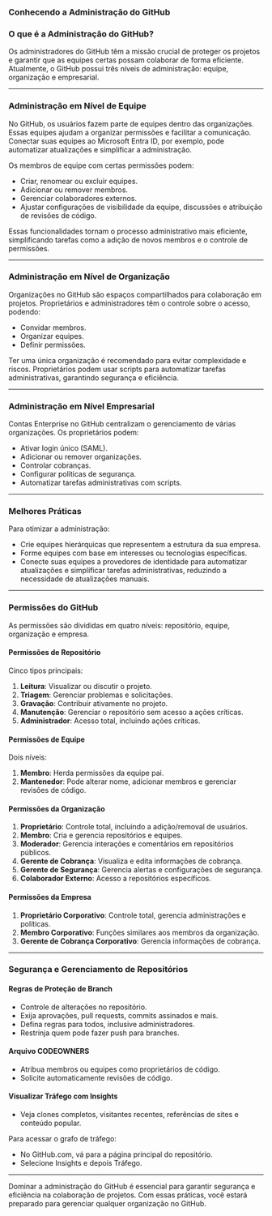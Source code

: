 ### Conhecendo a Administração do GitHub


### O que é a Administração do GitHub?

Os administradores do GitHub têm a missão crucial de proteger os projetos e garantir que as equipes certas possam colaborar de forma eficiente. Atualmente, o GitHub possui três níveis de administração: equipe, organização e empresarial.

---

### Administração em Nível de Equipe

No GitHub, os usuários fazem parte de equipes dentro das organizações. Essas equipes ajudam a organizar permissões e facilitar a comunicação. Conectar suas equipes ao Microsoft Entra ID, por exemplo, pode automatizar atualizações e simplificar a administração.

Os membros de equipe com certas permissões podem:
- Criar, renomear ou excluir equipes.
- Adicionar ou remover membros.
- Gerenciar colaboradores externos.
- Ajustar configurações de visibilidade da equipe, discussões e atribuição de revisões de código.

Essas funcionalidades tornam o processo administrativo mais eficiente, simplificando tarefas como a adição de novos membros e o controle de permissões.

---

### Administração em Nível de Organização

Organizações no GitHub são espaços compartilhados para colaboração em projetos. Proprietários e administradores têm o controle sobre o acesso, podendo:
- Convidar membros.
- Organizar equipes.
- Definir permissões.

Ter uma única organização é recomendado para evitar complexidade e riscos. Proprietários podem usar scripts para automatizar tarefas administrativas, garantindo segurança e eficiência.

---

### Administração em Nível Empresarial

Contas Enterprise no GitHub centralizam o gerenciamento de várias organizações. Os proprietários podem:
- Ativar login único (SAML).
- Adicionar ou remover organizações.
- Controlar cobranças.
- Configurar políticas de segurança.
- Automatizar tarefas administrativas com scripts.

---

### Melhores Práticas

Para otimizar a administração:
- Crie equipes hierárquicas que representem a estrutura da sua empresa.
- Forme equipes com base em interesses ou tecnologias específicas.
- Conecte suas equipes a provedores de identidade para automatizar atualizações e simplificar tarefas administrativas, reduzindo a necessidade de atualizações manuais.

---

### Permissões do GitHub

As permissões são divididas em quatro níveis: repositório, equipe, organização e empresa.

#### Permissões de Repositório
Cinco tipos principais:
1. **Leitura**: Visualizar ou discutir o projeto.
2. **Triagem**: Gerenciar problemas e solicitações.
3. **Gravação**: Contribuir ativamente no projeto.
4. **Manutenção**: Gerenciar o repositório sem acesso a ações críticas.
5. **Administrador**: Acesso total, incluindo ações críticas.

#### Permissões de Equipe
Dois níveis:
1. **Membro**: Herda permissões da equipe pai.
2. **Mantenedor**: Pode alterar nome, adicionar membros e gerenciar revisões de código.

#### Permissões da Organização
1. **Proprietário**: Controle total, incluindo a adição/removal de usuários.
2. **Membro**: Cria e gerencia repositórios e equipes.
3. **Moderador**: Gerencia interações e comentários em repositórios públicos.
4. **Gerente de Cobrança**: Visualiza e edita informações de cobrança.
5. **Gerente de Segurança**: Gerencia alertas e configurações de segurança.
6. **Colaborador Externo**: Acesso a repositórios específicos.

#### Permissões da Empresa
1. **Proprietário Corporativo**: Controle total, gerencia administrações e políticas.
2. **Membro Corporativo**: Funções similares aos membros da organização.
3. **Gerente de Cobrança Corporativo**: Gerencia informações de cobrança.

---

### Segurança e Gerenciamento de Repositórios

#### Regras de Proteção de Branch
- Controle de alterações no repositório.
- Exija aprovações, pull requests, commits assinados e mais.
- Defina regras para todos, inclusive administradores.
- Restrinja quem pode fazer push para branches.

#### Arquivo CODEOWNERS
- Atribua membros ou equipes como proprietários de código.
- Solicite automaticamente revisões de código.

#### Visualizar Tráfego com Insights
- Veja clones completos, visitantes recentes, referências de sites e conteúdo popular.

Para acessar o grafo de tráfego:
- No GitHub.com, vá para a página principal do repositório.
- Selecione Insights e depois Tráfego.

---

Dominar a administração do GitHub é essencial para garantir segurança e eficiência na colaboração de projetos. Com essas práticas, você estará preparado para gerenciar qualquer organização no GitHub.